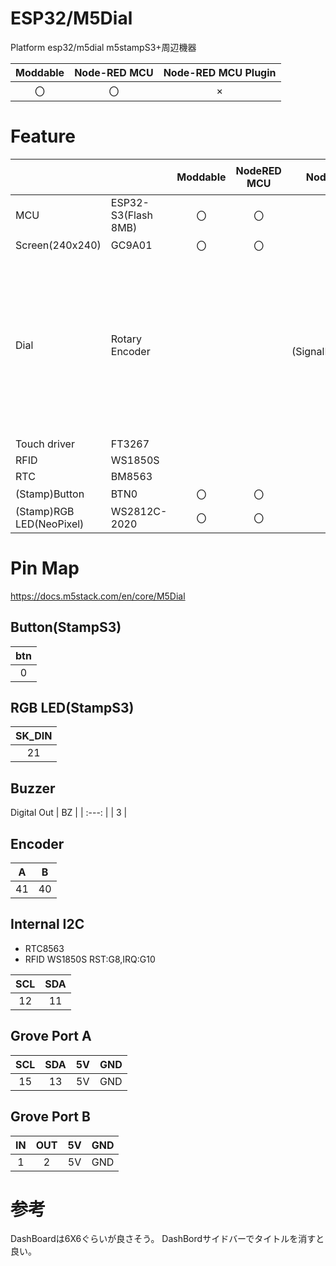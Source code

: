 # ESP32/M5Dial
Platform esp32/m5dial
m5stampS3+周辺機器

|Moddable|Node-RED MCU|Node-RED MCU Plugin|
|:--:|:--:|:--:|
|〇|〇|×|

# Feature
| | | Moddable | NodeRED MCU | NodeRED MCU Plugin|備考|
|:--|:--|:--: |:--: |:--:|:--|
| MCU | ESP32-S3(Flash 8MB) | 〇 | 〇 | 〇 | 
|Screen(240x240)| GC9A01| 〇 | 〇 | 〇 |
|Dial|Rotary Encoder|||pulse count<br/>(SignalPin:40,ControlPin:41)|同時に4ノッチ動くみたい|
|Touch driver|FT3267||||
|RFID|WS1850S||||
|RTC|BM8563||||
|(Stamp)Button|BTN0|〇|〇|〇|
|(Stamp)RGB LED(NeoPixel)|WS2812C-2020|〇|〇|〇|


# Pin Map
https://docs.m5stack.com/en/core/M5Dial

## Button(StampS3)
| btn |
| :---: |
| 0 |

## RGB LED(StampS3)
| SK_DIN |
| :---: |
| 21 |

## Buzzer 
Digital Out
| BZ |
| :---: |
| 3  |

## Encoder 
| A | B |
|:---:|:---:|
| 41 | 40 |

## Internal I2C
- RTC8563
- RFID WS1850S RST:G8,IRQ:G10

| SCL | SDA |
| :-: | :-: |
| 12  | 11  |

## Grove Port A
| SCL | SDA | 5V  | GND |
| :-: | :-: | :-: | :-: |
| 15 | 13 | 5V  | GND |

## Grove Port B
| IN | OUT | 5V  | GND |
| :-: | :-: | :-: | :-: |
| 1  | 2  | 5V  | GND |

# 参考
DashBoardは6X6ぐらいが良さそう。
DashBordサイドバーでタイトルを消すと良い。